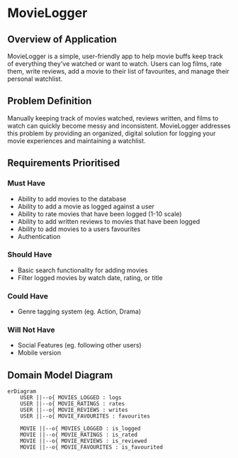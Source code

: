 # MovieLogger

## Overview of Application

MovieLogger is a simple, user-friendly app to help movie buffs keep track of everything they've watched or want to watch. Users can log films, rate them, write reviews, add a movie to their list of favourites, and manage their personal watchlist.

## Problem Definition

Manually keeping track of movies watched, reviews written, and films to watch can quickly become messy and inconsistent. MovieLogger addresses this problem by providing an organized, digital solution for logging your movie experiences and maintaining a watchlist.

## Requirements Prioritised

### Must Have
- Ability to add movies to the database
- Ability to add a movie as logged against a user
- Ability to rate movies that have been logged (1-10 scale)
- Ability to add written reviews to movies that have been logged
- Ability to add movies to a users favourites
- Authentication

### Should Have
- Basic search functionality for adding movies
- Filter logged movies by watch date, rating, or title

### Could Have
- Genre tagging system (eg. Action, Drama)

### Will Not Have
- Social Features (eg. following other users)
- Mobile version

## Domain Model Diagram

```mermaid
erDiagram
    USER ||--o{ MOVIES_LOGGED : logs
    USER ||--o{ MOVIE_RATINGS : rates
    USER ||--o{ MOVIE_REVIEWS : writes
    USER ||--o{ MOVIE_FAVOURITES : favourites

    MOVIE ||--o{ MOVIES_LOGGED : is_logged
    MOVIE ||--o{ MOVIE_RATINGS : is_rated
    MOVIE ||--o{ MOVIE_REVIEWS : is_reviewed
    MOVIE ||--o{ MOVIE_FAVOURITES : is_favourited

